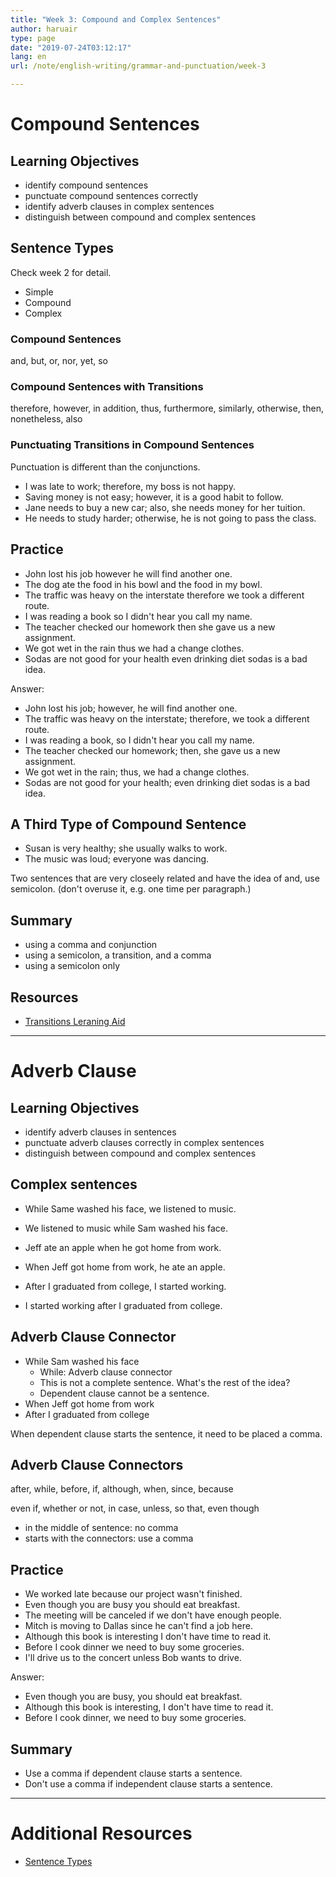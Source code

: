 ```yaml
---
title: "Week 3: Compound and Complex Sentences"
author: haruair
type: page
date: "2019-07-24T03:12:17"
lang: en
url: /note/english-writing/grammar-and-punctuation/week-3

---
```


# Compound Sentences

## Learning Objectives

- identify compound sentences
- punctuate compound sentences correctly
- identify adverb clauses in complex sentences
- distinguish between compound and complex sentences

## Sentence Types

Check week 2 for detail.

- Simple
- Compound
- Complex

### Compound Sentences

and, but, or, nor, yet, so

### Compound Sentences with Transitions

therefore, however, in addition, thus, furthermore, similarly, otherwise, then, nonetheless, also

### Punctuating Transitions in Compound Sentences

Punctuation is different than the conjunctions.

- I was late to work; therefore, my boss is not happy.
- Saving money is not easy; however, it is a good habit to follow.
- Jane needs to buy a new car; also, she needs money for her tuition.
- He needs to study harder; otherwise, he is not going to pass the class.

## Practice

- John lost his job however he will find another one.
- The dog ate the food in his bowl and the food in my bowl.
- The traffic was heavy on the interstate therefore we took a different route.
- I was reading a book so I didn't hear you call my name.
- The teacher checked our homework then she gave us a new assignment.
- We got wet in the rain thus we had a change clothes.
- Sodas are not good for your health even drinking diet sodas is a bad idea.

Answer:

- John lost his job; however, he will find another one.
- The traffic was heavy on the interstate; therefore, we took a different route.
- I was reading a book, so I didn't hear you call my name.
- The teacher checked our homework; then, she gave us a new assignment.
- We got wet in the rain; thus, we had a change clothes.
- Sodas are not good for your health; even drinking diet sodas is a bad idea.

## A Third Type of Compound Sentence

- Susan is very healthy; she usually walks to work.
- The music was loud; everyone was dancing.

Two sentences that are very closeely related and have the idea of and, use semicolon. (don't overuse it, e.g. one time per paragraph.)

## Summary

- using a comma and conjunction
- using a semicolon, a transition, and a comma
- using a semicolon only

## Resources

- [Transitions Leraning Aid](https://s3-us-west-2.amazonaws.com/unex-esl-mooc/PDF_Files/Transitions.pdf)


----

# Adverb Clause

## Learning Objectives

- identify adverb clauses in sentences
- punctuate adverb clauses correctly in complex sentences
- distinguish between compound and complex sentences

## Complex sentences

- While Same washed his face, we listened to music.
- We listened to music while Sam washed his face.

- Jeff ate an apple when he got home from work.
- When Jeff got home from work, he ate an apple.

- After I graduated from college, I started working.
- I started working after I graduated from college.

## Adverb Clause Connector

- While Sam washed his face
  - While: Adverb clause connector
  - This is not a complete sentence. What's the rest of the idea?
  - Dependent clause cannot be a sentence.
- When Jeff got home from work
- After I graduated from college

When dependent clause starts the sentence, it need to be placed a comma.

## Adverb Clause Connectors

after, while, before, if, although, when, since, because

even if, whether or not, in case, unless, so that, even though

- in the middle of sentence: no comma
- starts with the connectors: use a comma

## Practice

- We worked late because our project wasn't finished.
- Even though you are busy you should eat breakfast.
- The meeting will be canceled if we don't have enough people.
- Mitch is moving to Dallas since he can't find a job here.
- Although this book is interesting I don't have time to read it.
- Before I cook dinner we need to buy some groceries.
- I'll drive us to the concert unless Bob wants to drive.

Answer:

- Even though you are busy, you should eat breakfast.
- Although this book is interesting, I don't have time to read it.
- Before I cook dinner, we need to buy some groceries.

## Summary

- Use a comma if dependent clause starts a sentence.
- Don't use a comma if independent clause starts a sentence.

----

# Additional Resources

- [Sentence Types](https://owl.purdue.edu/owl/general_writing/academic_writing/sentence_variety/sentence_types.html)


